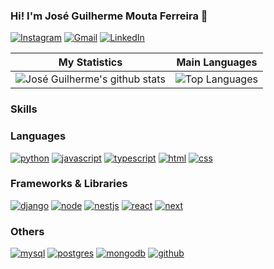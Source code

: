 ### Hi! I'm José Guilherme Mouta Ferreira 👋

[![Instagram](https://img.shields.io/badge/Instagram-E4405F?style=for-the-badge&logo=instagram&logoColor=white)](https://www.instagram.com/zegui19/)
[![Gmail](https://img.shields.io/badge/Gmail-000000?style=for-the-badge&logo=gmail&logoColor=white)](mailto:joseguiferreira17@gmail.com)
[![LinkedIn](https://img.shields.io/badge/LinkedIn-0077B5?style=for-the-badge&logo=linkedin&logoColor=white)](https://www.linkedin.com/in/jose-gui/)

| My Statistics                                                                                                                                                            | Main Languages                                                                                                                                                                   |
| ------------------------------------------------------------------------------------------------------------------------------------------------------------------------ | ---------------------------------------------------------------------------------------------------------------------------------------------------------------------------------- |
| ![José Guilherme's github stats](https://github-readme-stats.vercel.app/api?username=JoseGuiFerreira17&show_icons=true&hide_border=true&count_private=true&theme=dracula) | ![Top Languages](https://github-readme-stats.vercel.app/api/top-langs/?username=JoseGuiFerreira17&langs_count=10&count_private=true&hide_border=true&theme=dracula&layout=compact) |

### Skills
### Languages
[![python](https://img.shields.io/badge/Python-14354C?style=for-the-badge&logo=python&logoColor=white)]()
[![javascript](https://shields.io/badge/JavaScript-F7DF1E?logo=JavaScript&logoColor=000&style=for-the-badge)]()
[![typescript](https://shields.io/badge/TypeScript-3178C6?logo=TypeScript&logoColor=FFF&style=for-the-badge)]()
[![html](https://img.shields.io/badge/HTML-e34f26?&style=for-the-badge&logo=html5&logoColor=white)]()
[![css](https://img.shields.io/badge/CSS-239120?&style=for-the-badge&logo=css3&logoColor=white)]()


### Frameworks & Libraries
[![django](https://img.shields.io/badge/Django-092E20?style=for-the-badge&logo=django&logoColor=white)]()
[![node](https://img.shields.io/badge/node.js-339933?style=for-the-badge&logo=Node.js&logoColor=white)]()
[![nestjs](https://img.shields.io/badge/-NestJs-ea2845?style=flat-square&logo=nestjs&logoColor=white)]()
[![react](https://img.shields.io/badge/-ReactJs-61DAFB?logo=react&logoColor=white&style=for-the-badge)]()
[![next](https://img.shields.io/badge/NextJs-000000?style=for-the-badge&logo=next.js&logoColor=white)]()

### Others
[![mysql](https://img.shields.io/badge/MySQL-00000F?style=for-the-badge&logo=mysql&logoColor=white)]()
[![postgres](https://img.shields.io/badge/PostgreSQL-316192?style=for-the-badge&logo=postgresql&logoColor=white)]()
[![mongodb](https://img.shields.io/badge/MongoDB-4EA94B?style=for-the-badge&logo=mongodb&logoColor=white)]()
[![github](https://img.shields.io/badge/GitHub-100000?style=for-the-badge&logo=github&logoColor=white)]()
